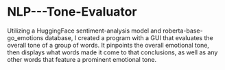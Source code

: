 # NLP---Tone-Evaluator


Utilizing a HuggingFace sentiment-analysis model and roberta-base-go_emotions database, I created a program with a GUI that evaluates the overall tone of a group of words. It pinpoints the overall emotional tone, then displays what words made it come to that conclusions, as well as any other words that feature a prominent emotional tone. 
